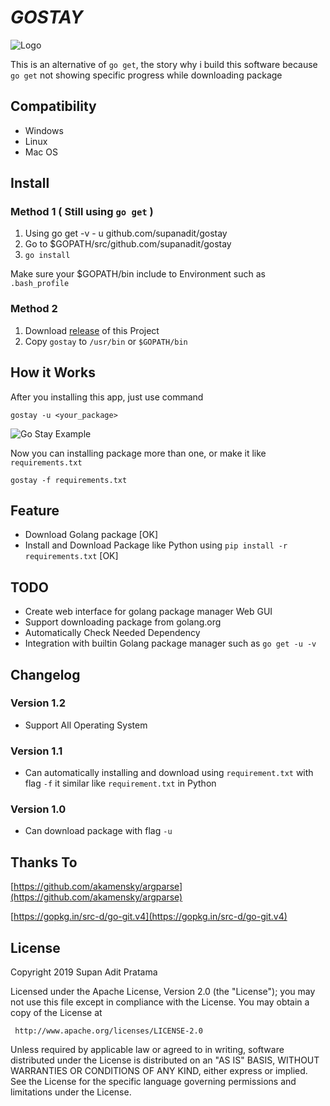 # _GOSTAY_
![Logo](http://supanadit.com/wp-content/uploads/2019/09/gostay-1.png)

This is an alternative of `go get`, the story why i build this software because `go get` not showing specific progress while
downloading package

## Compatibility

- Windows
- Linux
- Mac OS

## Install
### Method 1 ( Still using `go get` )
1. Using go get -v - u github.com/supanadit/gostay
2. Go to $GOPATH/src/github.com/supanadit/gostay
3. `go install`

Make sure your $GOPATH/bin include to Environment such as `.bash_profile`

### Method 2
1. Download [release](https://github.com/supanadit/gostay/releases) of this Project
2. Copy `gostay` to `/usr/bin` or `$GOPATH/bin`

## How it Works

After you installing this app, just use command
```shell script
gostay -u <your_package>
```
![Go Stay Example](https://i.ibb.co/tHRqBNS/gostay.png)

Now you can installing package more than one, or make it like `requirements.txt`
```shell script
gostay -f requirements.txt
```

## Feature
- Download Golang package [OK]
- Install and Download Package like Python using `pip install -r requirements.txt` [OK]

## TODO
- Create web interface for golang package manager Web GUI
- Support downloading package from golang.org
- Automatically Check Needed Dependency
- Integration with builtin Golang package manager such as `go get -u -v`

## Changelog
### Version 1.2
- Support All Operating System
### Version 1.1
- Can automatically installing and download using `requirement.txt` with flag `-f` it similar like `requirement.txt` in Python 
### Version 1.0
- Can download package with flag `-u`

## Thanks To

[https://github.com/akamensky/argparse](https://github.com/akamensky/argparse)

[https://gopkg.in/src-d/go-git.v4](https://gopkg.in/src-d/go-git.v4)

## License

Copyright 2019 Supan Adit Pratama

Licensed under the Apache License, Version 2.0 (the "License");
you may not use this file except in compliance with the License.
You may obtain a copy of the License at

     http://www.apache.org/licenses/LICENSE-2.0

Unless required by applicable law or agreed to in writing, software
distributed under the License is distributed on an "AS IS" BASIS,
WITHOUT WARRANTIES OR CONDITIONS OF ANY KIND, either express or implied.
See the License for the specific language governing permissions and
limitations under the License.

